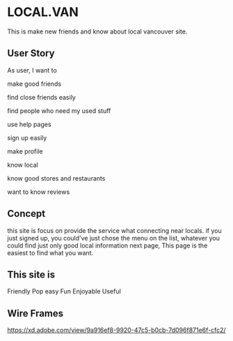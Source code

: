 # LOCAL.VAN

This is make new friends and know about local vancouver site. 

## User Story

As user, I want to

make good friends 

find close friends easily

find people who need my used stuff

use help pages

sign up easily

make profile

know local

know good stores and restaurants 

want to know reviews

## Concept

this site is focus on provide the service what connecting near locals. 
if you just signed up, you could've  just chose the menu on the list, 
whatever you could find just only good local information next page, 
This page is the easiest to find what you want.

## This site is

Friendly 
Pop
easy
Fun
Enjoyable 
Useful

## Wire Frames

https://xd.adobe.com/view/9a916ef8-9920-47c5-b0cb-7d096f871e6f-cfc2/

